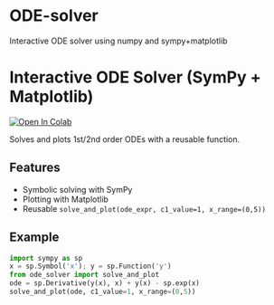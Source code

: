 # ODE-solver
Interactive ODE solver using numpy and sympy+matplotlib 
# Interactive ODE Solver (SymPy + Matplotlib)

[![Open In Colab](https://colab.research.google.com/assets/colab-badge.svg)](https://colab.research.google.com/github/Shritej1104/ode-solver/blob/main/ODE_Solver.ipynb)

Solves and plots 1st/2nd order ODEs with a reusable function.

## Features
- Symbolic solving with SymPy
- Plotting with Matplotlib
- Reusable `solve_and_plot(ode_expr, c1_value=1, x_range=(0,5))`

## Example
```python
import sympy as sp
x = sp.Symbol('x'); y = sp.Function('y')
from ode_solver import solve_and_plot
ode = sp.Derivative(y(x), x) + y(x) - sp.exp(x)
solve_and_plot(ode, c1_value=1, x_range=(0,5))

